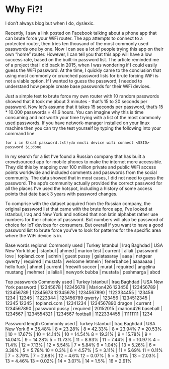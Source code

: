 # Why Fi?!
I don’t always blog but when I do, dyslexic. 

Recently, I saw a link posted on Facebook talking about a phone app that can brute force your WiFi router. The app attempts to connect to a protected router, then tries ten thousand of the most commonly used passwords one by one. Now I can see a lot of people trying this app on their own “home” router. However, I can tell you that this app will have a low success rate, based on the built-in password list. The article reminded me of a project that I did back in 2015, when I was wondering if I could easily guess the WiFi password. At the time, I quickly came to the conclusion that using most commonly or crunched password lists for brute forcing WiFi is not a viable option. If I wanted to guess the password, I needed to understand how people create base passwords for their WiFi devices. 

Just a simple test to brute force my own router with 10 random passwords showed that it took me about 3 minutes - that’s 15 to 20 seconds per password. Now let’s assume that it takes 15 seconds per password, that’s 15 * 10.000 passwords = 41.6 hours. You can imagine why this is time consuming and not worth your time trying with a list of the most commonly used passwords. If you have network-manager installed on your linux machine then you can try the test yourself by typing the following into your command line

`for i in $(cat password.txt);do nmcli device wifi connect <SSID> password $i;done`

In my search for a list I’ve found a Russian company that has built a crowdsourced app for mobile phones to make the internet more accessible. They did this by mapping over 100 million private and public WiFi access points worldwide and included comments and passwords from the social community. The data showed that in most cases, I did not need to guess the password. The app’s community actually provided the correct password for all the places I’ve used the hotspot, including a history of some access points that date back 3 years with password changes. 

To comprise with the dataset acquired from the Russian company, the original password list that came with the brute force app,  I’ve looked at Istanbul, Iraq and New York and noticed that non latin alphabet rather use numbers for their choice of password. But numbers will also be password of choice for IoT devices for consumers. But overall if you want to have a good password list to brute force you’ve to look for patterns for the specific area where the WiFi device is in.

Base words regional
Commonly used	| Turkey Istanbul	| Iraq Baghdad	| USA New York
blue			| istanbul		| ahmed 			| marion
test				| current 			| aliali 			| password
love				| toplanzi.com	| admin			| guest
pussy			| galatasaray		| aaaa			| netgear
qwerty			| required		| mustafa		| welcome
letmein			| fenerbahce		| aaaaaaaa		| hello
fuck				| ahmet 			| current			| freewifi
soccer 			| murat			| required		| angelina
mustang 		| mehmet		| alialiali			| newyork
bubba			| mustafa		| peshmarga		| abcd

Top passwords
Commonly used	| Turkey Istanbul	| Iraq Baghdad	| USA New York
password		| 12345678		| 12345678		| Marion426
123456			| 123456789		| 123456789		| 12345678
12345678		| 1234567890	| 1122334455	| 123456
1234			| 12345			| 11223344		| 123456789
qwerty			| 123456			| 1234512345	| 12345
12345			| toplanzi.com 	| 12341234		| 1234567890
dragon			| current 			| 1234567890	| password
pussy			| required		| 20152015		| marion426
baseball			| 1234567		| 1234554321	| 1234567
football			| 1122334455	| 11111111		| 1234

Password length
Commonly used	| Turkey Istanbul	| Iraq Baghdad	| USA New York
6 = 35.48%		| 8 = 23.28%		| 8 = 42.33%		| 8 = 23.94%
7 = 20.53%		| 10 = 17.67%	| 10 = 14.14%	| 10 = 14.54%
8 = 19.31%		| 9 = 15.78%		| 9 = 14.04%		| 9 = 14.28%
5 = 11.73%		| 11 = 8.93%		| 11 = 7.44%		| 6 = 10.97%
4 = 11.4%		| 12 = 7.13%		| 12 = 5.54%		| 7 = 5.84%
9 = 1.04%		| 13 = 5.26%		| 6 = 3.38%		| 5 = 5.78%
10 = 0.3%		| 6 = 4.57%		| 5 = 3.11%		| 11 = 5.69%
11 = 0.11%		| 7 = 3.79%		| 7 = 2.68%		| 12 = 4.6%
12 = 0.07%		| 5 = 3.61%		| 13 = 2.03%		| 13 = 4.46%
13 = 0.02%		| 14 = 3.07%		| 14 = 1.5%		| 16 = 2.91%
